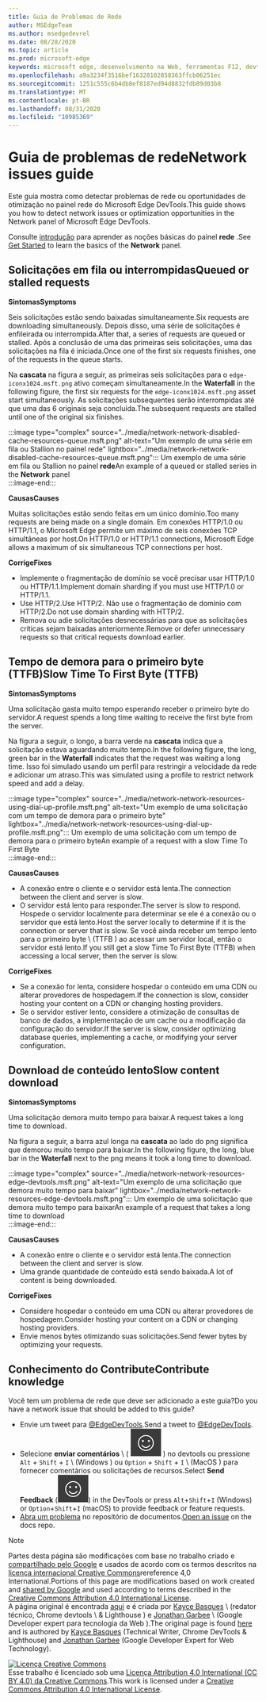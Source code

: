 ```yaml
---
title: Guia de Problemas de Rede
author: MSEdgeTeam
ms.author: msedgedevrel
ms.date: 08/28/2020
ms.topic: article
ms.prod: microsoft-edge
keywords: microsoft edge, desenvolvimento na Web, ferramentas F12, devtools
ms.openlocfilehash: a9a3234f3516bef16328102858363ffcb06251ec
ms.sourcegitcommit: 1251c555c6b4db8ef8187ed94d8832fdb89d03b8
ms.translationtype: MT
ms.contentlocale: pt-BR
ms.lasthandoff: 08/31/2020
ms.locfileid: "10985369"
---
```

<!-- Copyright Kayce Basques and Jonathan Garbee

   Licensed under the Apache License, Version 2.0 (the "License");
   you may not use this file except in compliance with the License.
   You may obtain a copy of the License at

       https://www.apache.org/licenses/LICENSE-2.0

   Unless required by applicable law or agreed to in writing, software
   distributed under the License is distributed on an "AS IS" BASIS,
   WITHOUT WARRANTIES OR CONDITIONS OF ANY KIND, either express or implied.
   See the License for the specific language governing permissions and
   limitations under the License.  -->





# <span data-ttu-id="21514-103">Guia de problemas de rede</span><span class="sxs-lookup"><span data-stu-id="21514-103">Network issues guide</span></span>   




<span data-ttu-id="21514-104">Este guia mostra como detectar problemas de rede ou oportunidades de otimização no painel rede do Microsoft Edge DevTools.</span><span class="sxs-lookup"><span data-stu-id="21514-104">This guide shows you how to detect network issues or optimization opportunities in the Network panel of Microsoft Edge DevTools.</span></span>  

<span data-ttu-id="21514-105">Consulte [introdução][NetworkPerformance] para aprender as noções básicas do painel **rede** .</span><span class="sxs-lookup"><span data-stu-id="21514-105">See [Get Started][NetworkPerformance] to learn the basics of the **Network** panel.</span></span>  

## <span data-ttu-id="21514-106">Solicitações em fila ou interrompidas</span><span class="sxs-lookup"><span data-stu-id="21514-106">Queued or stalled requests</span></span>   

**<span data-ttu-id="21514-107">Sintomas</span><span class="sxs-lookup"><span data-stu-id="21514-107">Symptoms</span></span>**  

<span data-ttu-id="21514-108">Seis solicitações estão sendo baixadas simultaneamente.</span><span class="sxs-lookup"><span data-stu-id="21514-108">Six requests are downloading simultaneously.</span></span>  <span data-ttu-id="21514-109">Depois disso, uma série de solicitações é enfileirada ou interrompida.</span><span class="sxs-lookup"><span data-stu-id="21514-109">After that, a series of requests are queued or stalled.</span></span>  <span data-ttu-id="21514-110">Após a conclusão de uma das primeiras seis solicitações, uma das solicitações na fila é iniciada.</span><span class="sxs-lookup"><span data-stu-id="21514-110">Once one of the first six requests finishes, one of the requests in the queue starts.</span></span>  

<span data-ttu-id="21514-111">Na **cascata** na figura a seguir, as primeiras seis solicitações para o `edge-iconx1024.msft.png` ativo começam simultaneamente.</span><span class="sxs-lookup"><span data-stu-id="21514-111">In the **Waterfall** in the following figure, the first six requests for the `edge-iconx1024.msft.png` asset start simultaneously.</span></span>  <span data-ttu-id="21514-112">As solicitações subsequentes serão interrompidas até que uma das 6 originais seja concluída.</span><span class="sxs-lookup"><span data-stu-id="21514-112">The subsequent requests are stalled until one of the original six finishes.</span></span>  

:::image type="complex" source="../media/network-network-disabled-cache-resources-queue.msft.png" alt-text="Um exemplo de uma série em fila ou Stallion no painel rede" lightbox="../media/network-network-disabled-cache-resources-queue.msft.png":::
   <span data-ttu-id="21514-114">Um exemplo de uma série em fila ou Stallion no painel **rede**</span><span class="sxs-lookup"><span data-stu-id="21514-114">An example of a queued or stalled series in the **Network** panel</span></span>  
:::image-end:::  

**<span data-ttu-id="21514-115">Causas</span><span class="sxs-lookup"><span data-stu-id="21514-115">Causes</span></span>**  

<span data-ttu-id="21514-116">Muitas solicitações estão sendo feitas em um único domínio.</span><span class="sxs-lookup"><span data-stu-id="21514-116">Too many requests are being made on a single domain.</span></span>  <span data-ttu-id="21514-117">Em conexões HTTP/1.0 ou HTTP/1.1, o Microsoft Edge permite um máximo de seis conexões TCP simultâneas por host.</span><span class="sxs-lookup"><span data-stu-id="21514-117">On HTTP/1.0 or HTTP/1.1 connections, Microsoft Edge allows a maximum of six simultaneous TCP connections per host.</span></span>  

**<span data-ttu-id="21514-118">Corrige</span><span class="sxs-lookup"><span data-stu-id="21514-118">Fixes</span></span>**  

*   <span data-ttu-id="21514-119">Implemente o fragmentação de domínio se você precisar usar HTTP/1.0 ou HTTP/1.1.</span><span class="sxs-lookup"><span data-stu-id="21514-119">Implement domain sharding if you must use HTTP/1.0 or HTTP/1.1.</span></span>  
*   <span data-ttu-id="21514-120">Use HTTP/2.</span><span class="sxs-lookup"><span data-stu-id="21514-120">Use HTTP/2.</span></span>  <span data-ttu-id="21514-121">Não use o fragmentação de domínio com HTTP/2.</span><span class="sxs-lookup"><span data-stu-id="21514-121">Do not use domain sharding with HTTP/2.</span></span>  
*   <span data-ttu-id="21514-122">Remova ou adie solicitações desnecessárias para que as solicitações críticas sejam baixadas anteriormente.</span><span class="sxs-lookup"><span data-stu-id="21514-122">Remove or defer unnecessary requests so that critical requests download earlier.</span></span>  
    
## <span data-ttu-id="21514-123">Tempo de demora para o primeiro byte (TTFB)</span><span class="sxs-lookup"><span data-stu-id="21514-123">Slow Time To First Byte (TTFB)</span></span>   

**<span data-ttu-id="21514-124">Sintomas</span><span class="sxs-lookup"><span data-stu-id="21514-124">Symptoms</span></span>**  

<span data-ttu-id="21514-125">Uma solicitação gasta muito tempo esperando receber o primeiro byte do servidor.</span><span class="sxs-lookup"><span data-stu-id="21514-125">A request spends a long time waiting to receive the first byte from the server.</span></span>  

<span data-ttu-id="21514-126">Na figura a seguir, o longo, a barra verde na **cascata** indica que a solicitação estava aguardando muito tempo.</span><span class="sxs-lookup"><span data-stu-id="21514-126">In the following figure, the long, green bar in the **Waterfall** indicates that the request was waiting a long time.</span></span>  <span data-ttu-id="21514-127">Isso foi simulado usando um perfil para restringir a velocidade da rede e adicionar um atraso.</span><span class="sxs-lookup"><span data-stu-id="21514-127">This was simulated using a profile to restrict network speed and add a delay.</span></span>  

:::image type="complex" source="../media/network-network-resources-using-dial-up-profile.msft.png" alt-text="Um exemplo de uma solicitação com um tempo de demora para o primeiro byte" lightbox="../media/network-network-resources-using-dial-up-profile.msft.png":::
   <span data-ttu-id="21514-129">Um exemplo de uma solicitação com um tempo de demora para o primeiro byte</span><span class="sxs-lookup"><span data-stu-id="21514-129">An example of a request with a slow Time To First Byte</span></span>  
:::image-end:::  

**<span data-ttu-id="21514-130">Causas</span><span class="sxs-lookup"><span data-stu-id="21514-130">Causes</span></span>**  

*   <span data-ttu-id="21514-131">A conexão entre o cliente e o servidor está lenta.</span><span class="sxs-lookup"><span data-stu-id="21514-131">The connection between the client and server is slow.</span></span>  
*   <span data-ttu-id="21514-132">O servidor está lento para responder.</span><span class="sxs-lookup"><span data-stu-id="21514-132">The server is slow to respond.</span></span>  <span data-ttu-id="21514-133">Hospede o servidor localmente para determinar se ele é a conexão ou o servidor que está lento.</span><span class="sxs-lookup"><span data-stu-id="21514-133">Host the server locally to determine if it is the connection or server that is slow.</span></span>  <span data-ttu-id="21514-134">Se você ainda receber um tempo lento para o primeiro byte \ (TTFB \) ao acessar um servidor local, então o servidor está lento.</span><span class="sxs-lookup"><span data-stu-id="21514-134">If you still get a slow Time To First Byte \(TTFB\) when accessing a local server, then the server is slow.</span></span>  
    
**<span data-ttu-id="21514-135">Corrige</span><span class="sxs-lookup"><span data-stu-id="21514-135">Fixes</span></span>**  

*   <span data-ttu-id="21514-136">Se a conexão for lenta, considere hospedar o conteúdo em uma CDN ou alterar provedores de hospedagem.</span><span class="sxs-lookup"><span data-stu-id="21514-136">If the connection is slow, consider hosting your content on a CDN or changing hosting providers.</span></span>  
*   <span data-ttu-id="21514-137">Se o servidor estiver lento, considere a otimização de consultas de banco de dados, a implementação de um cache ou a modificação da configuração do servidor.</span><span class="sxs-lookup"><span data-stu-id="21514-137">If the server is slow, consider optimizing database queries, implementing a cache, or modifying your server configuration.</span></span>  
    
## <span data-ttu-id="21514-138">Download de conteúdo lento</span><span class="sxs-lookup"><span data-stu-id="21514-138">Slow content download</span></span>   

**<span data-ttu-id="21514-139">Sintomas</span><span class="sxs-lookup"><span data-stu-id="21514-139">Symptoms</span></span>**  

<span data-ttu-id="21514-140">Uma solicitação demora muito tempo para baixar.</span><span class="sxs-lookup"><span data-stu-id="21514-140">A request takes a long time to download.</span></span>  

<span data-ttu-id="21514-141">Na figura a seguir, a barra azul longa na **cascata** ao lado do png significa que demorou muito tempo para baixar.</span><span class="sxs-lookup"><span data-stu-id="21514-141">In the following figure, the long, blue bar in the **Waterfall** next to the png means it took a long time to download.</span></span>  

:::image type="complex" source="../media/network-network-resources-edge-devtools.msft.png" alt-text="Um exemplo de uma solicitação que demora muito tempo para baixar" lightbox="../media/network-network-resources-edge-devtools.msft.png":::
   <span data-ttu-id="21514-143">Um exemplo de uma solicitação que demora muito tempo para baixar</span><span class="sxs-lookup"><span data-stu-id="21514-143">An example of a request that takes a long time to download</span></span>  
:::image-end:::  

**<span data-ttu-id="21514-144">Causas</span><span class="sxs-lookup"><span data-stu-id="21514-144">Causes</span></span>**  

*   <span data-ttu-id="21514-145">A conexão entre o cliente e o servidor está lenta.</span><span class="sxs-lookup"><span data-stu-id="21514-145">The connection between the client and server is slow.</span></span>  
*   <span data-ttu-id="21514-146">Uma grande quantidade de conteúdo está sendo baixada.</span><span class="sxs-lookup"><span data-stu-id="21514-146">A lot of content is being downloaded.</span></span>  
    
**<span data-ttu-id="21514-147">Corrige</span><span class="sxs-lookup"><span data-stu-id="21514-147">Fixes</span></span>**  

*   <span data-ttu-id="21514-148">Considere hospedar o conteúdo em uma CDN ou alterar provedores de hospedagem.</span><span class="sxs-lookup"><span data-stu-id="21514-148">Consider hosting your content on a CDN or changing hosting providers.</span></span>  
*   <span data-ttu-id="21514-149">Envie menos bytes otimizando suas solicitações.</span><span class="sxs-lookup"><span data-stu-id="21514-149">Send fewer bytes by optimizing your requests.</span></span>  
    
## <span data-ttu-id="21514-150">Conhecimento do Contribute</span><span class="sxs-lookup"><span data-stu-id="21514-150">Contribute knowledge</span></span>  

<span data-ttu-id="21514-151">Você tem um problema de rede que deve ser adicionado a este guia?</span><span class="sxs-lookup"><span data-stu-id="21514-151">Do you have a network issue that should be added to this guide?</span></span>  

*   <span data-ttu-id="21514-152">Envie um tweet para [@EdgeDevTools][MicrosoftEdgeTweet].</span><span class="sxs-lookup"><span data-stu-id="21514-152">Send a tweet to [@EdgeDevTools][MicrosoftEdgeTweet].</span></span>  
*   <span data-ttu-id="21514-153">Selecione **enviar comentários** \ ( ![ enviar comentários ][ImageSendFeedbackIcon] \) no devtools ou pressione `Alt` + `Shift` + `I` \ (Windows \) ou `Option` + `Shift` + `I` \ (MacOS \) para fornecer comentários ou solicitações de recursos.</span><span class="sxs-lookup"><span data-stu-id="21514-153">Select **Send Feedback** \(![Send Feedback][ImageSendFeedbackIcon]\) in the DevTools or press `Alt`+`Shift`+`I` \(Windows\) or `Option`+`Shift`+`I` \(macOS\) to provide feedback or feature requests.</span></span>  
*   <span data-ttu-id="21514-154">[Abra um problema][WebFundamentalsIssue] no repositório de documentos.</span><span class="sxs-lookup"><span data-stu-id="21514-154">[Open an issue][WebFundamentalsIssue] on the docs repo.</span></span>  
    
<!--  
  


-->  

<!-- image links -->  

[ImageSendFeedbackIcon]: ../media/smile-icon.msft.png  

<!-- links -->  

[NetworkPerformance]: ./index.md "Inspecionar atividades de rede no Microsoft Edge DevTools | Documentos da Microsoft"  

[MicrosoftEdgeTweet]: https://twitter.com/intent/tweet?text=@EdgeDevTools%20[Network%20Issues%20Guide%20Suggestion]  

[WebFundamentalsIssue]: https://github.com/MicrosoftDocs/edge-developer/issues/new?title=%5BDevTools%20Network%20Issues%20Guide%20Suggestion%5D "Novo problema-MicrosoftDocs/Edge-Developer"  

> [!NOTE]
> <span data-ttu-id="21514-157">Partes desta página são modificações com base no trabalho criado e [compartilhado pelo Google][GoogleSitePolicies] e usados de acordo com os termos descritos na [licença internacional Creative Commons][CCA4IL]rereference 4,0 International.</span><span class="sxs-lookup"><span data-stu-id="21514-157">Portions of this page are modifications based on work created and [shared by Google][GoogleSitePolicies] and used according to terms described in the [Creative Commons Attribution 4.0 International License][CCA4IL].</span></span>  
> <span data-ttu-id="21514-158">A página original é encontrada [aqui](https://developers.google.com/web/tools/chrome-devtools/network/issues) e é criada por [Kayce Basques][KayceBasques] \ (redator técnico, Chrome devtools \ & Lighthouse \) e [Jonathan Garbee][JonathanGarbee] \ (Google Developer expert para tecnologia da Web \).</span><span class="sxs-lookup"><span data-stu-id="21514-158">The original page is found [here](https://developers.google.com/web/tools/chrome-devtools/network/issues) and is authored by [Kayce Basques][KayceBasques] \(Technical Writer, Chrome DevTools \& Lighthouse\) and [Jonathan Garbee][JonathanGarbee] \(Google Developer Expert for Web Technology\).</span></span>  

[![Licença Creative Commons][CCby4Image]][CCA4IL]  
<span data-ttu-id="21514-160">Esse trabalho é licenciado sob uma [Licença Attribution 4.0 International (CC BY 4.0) da Creative Commons][CCA4IL].</span><span class="sxs-lookup"><span data-stu-id="21514-160">This work is licensed under a [Creative Commons Attribution 4.0 International License][CCA4IL].</span></span>  

[CCA4IL]: https://creativecommons.org/licenses/by/4.0  
[CCby4Image]: https://i.creativecommons.org/l/by/4.0/88x31.png  
[GoogleSitePolicies]: https://developers.google.com/terms/site-policies  
[KayceBasques]: https://developers.google.com/web/resources/contributors/kaycebasques  
[JonathanGarbee]: https://developers.google.com/web/resources/contributors/jonathangarbee
